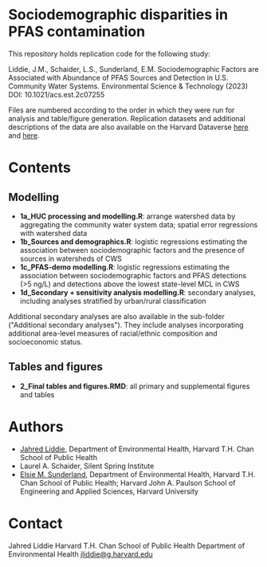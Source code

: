 # Sociodemographic disparities in PFAS contamination
This repository holds replication code for the following study:  

Liddie, J.M., Schaider, L.S., Sunderland, E.M. Sociodemographic Factors are Associated with Abundance of PFAS Sources and Detection in U.S. Community Water Systems. Environmental Science & Technology (2023) DOI: 10.1021/acs.est.2c07255

Files are numbered according to the order in which they were run for analysis and table/figure generation. Replication datasets and additional descriptions of the data are also available on the Harvard Dataverse [here](https://doi.org/10.7910/DVN/0C06MR) and [here](https://doi.org/10.7910/DVN/8LPLCF).

# Contents
## Modelling  

- **1a_HUC processing and modelling.R**: arrange watershed data by aggregating the community water system data; spatial error regressions with watershed data
- **1b_Sources and demographics.R**: logistic regressions estimating the association between sociodemographic factors and the presence of sources in watersheds of CWS
- **1c_PFAS-demo modelling.R**: logistic regressions estimating the association between sociodemographic factors and PFAS detections (>5 ng/L) and detections above the lowest state-level MCL in CWS
- **1d_Secondary + sensitivity analysis modelling.R**: secondary analyses, including analyses stratified by urban/rural classification 

Additional secondary analyses are also available in the sub-folder ("Additional secondary analyses"). They include analyses incorporating additional area-level measures of racial/ethnic composition and socioeconomic status.

## Tables and figures  

- **2_Final tables and figures.RMD**: all primary and supplemental figures and tables

# Authors  

- [Jahred Liddie](https://scholar.harvard.edu/jmliddie), Department of Environmental Health, Harvard T.H. Chan School of Public Health
- Laurel A. Schaider, Silent Spring Institute
- [Elsie M. Sunderland](https://bgc.seas.harvard.edu/), Department of Environmental Health, Harvard T.H. Chan School of Public Health; Harvard John A. Paulson School of Engineering and Applied Sciences, Harvard University

# Contact

Jahred Liddie
Harvard T.H. Chan School of Public Health
Department of Environmental Health
jliddie@g.harvard.edu